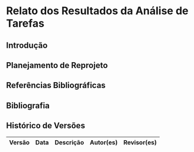 # Relato dos Resultados da Análise de Tarefas

## Introdução
## Planejamento de Reprojeto
## Referências Bibliográficas

## Bibliografia
## Histórico de Versões

| Versão | Data | Descrição | Autor(es) | Revisor(es) |
| ------ | ---- | --------- | --------- | ----------- |

